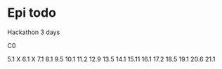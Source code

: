 # Epi todo

Hackathon 3 days

C0

5.1 X
6.1 X
7.1 
8.1
9.5
10.1
11.2
12.9
13.5
14.1
15.11
16.1
17.2
18.5
19.1
20.6
21.1
